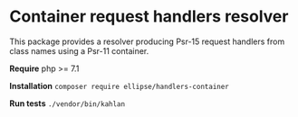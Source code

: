 # Container request handlers resolver

This package provides a resolver producing Psr-15 request handlers from class names using a Psr-11 container.

**Require** php >= 7.1

**Installation** `composer require ellipse/handlers-container`

**Run tests** `./vendor/bin/kahlan`
